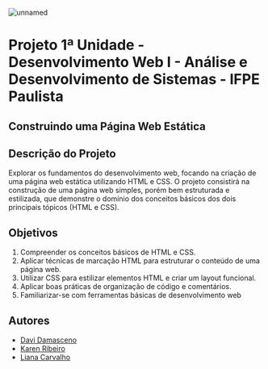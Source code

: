 ![unnamed](https://github.com/karenribeiro7/DevWebI-1-Unidade/assets/imagens/ifpe.jpg)

# Projeto 1ª Unidade - Desenvolvimento Web I - Análise e Desenvolvimento de Sistemas - IFPE Paulista

## Construindo uma Página Web Estática

## Descrição do Projeto
Explorar os fundamentos do desenvolvimento web, focando na criação de uma página web estática utilizando HTML e CSS. O projeto consistirá na construção de uma página web simples, porém bem estruturada e estilizada, que demonstre o domínio dos conceitos básicos dos dois principais tópicos (HTML e CSS).

## Objetivos

1. Compreender os conceitos básicos de HTML e CSS.
2. Aplicar técnicas de marcação HTML para estruturar o conteúdo de uma página web.
3. Utilizar CSS para estilizar elementos HTML e criar um layout funcional.
4. Aplicar boas práticas de organização de código e comentários.
5. Familiarizar-se com ferramentas básicas de desenvolvimento web

## Autores
-    [Davi Damasceno](https://github.com/davidamasceno120)
-    [Karen Ribeiro](https://github.com/karenribeiro7)
-    [Liana Carvalho](https://github.com/liana-cs)
